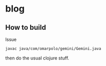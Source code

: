 # blog

## How to build

Issue

	javac java/com/omarpolo/gemini/Gemini.java

then do the usual clojure stuff.
